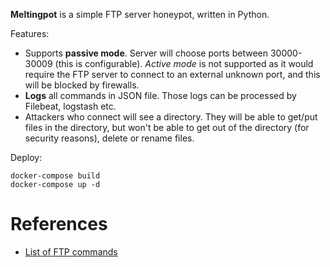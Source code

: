 **Meltingpot** is a simple FTP server honeypot, written in Python.

Features:

- Supports **passive mode**. Server will choose ports between 30000-30009 (this is configurable). *Active mode* is not supported as it would require the FTP server to connect to an external unknown port, and this will be blocked by firewalls.
- **Logs** all commands in JSON file. Those logs can be processed by Filebeat, logstash etc.
- Attackers who connect will see a directory. They will be able to get/put files in the directory, but won't be able to get out of the directory (for security reasons), delete or rename files.

Deploy:

```
docker-compose build
docker-compose up -d
```

# References

- [List of FTP commands](https://en.wikipedia.org/wiki/List_of_FTP_commands)






